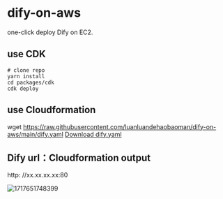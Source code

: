 # dify-on-aws

one-click deploy Dify on EC2.

## use CDK

```
# clone repo
yarn install
cd packages/cdk
cdk deploy
```

## use Cloudformation


wget https://raw.githubusercontent.com/luanluandehaobaoman/dify-on-aws/main/dify.yaml
[Download dify.yaml](https://raw.githubusercontent.com/luanluandehaobaoman/dify-on-aws/main/dify.yaml)


## Dify url：Cloudformation output

http:<ec2 public IP> //xx.xx.xx.xx:80

![1717651748399](images/README/1717651748399.png)
